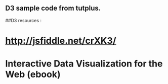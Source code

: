 ## D3 sample code from tutplus.
##D3 resources :
# http://jsfiddle.net/crXK3/
# Interactive Data Visualization for the Web (ebook)


